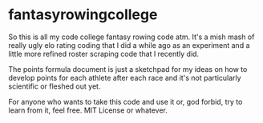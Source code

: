 # fantasyrowingcollege

So this is all my code college fantasy rowing code atm. It's a mish mash of really ugly elo rating coding that I did a while ago as an experiment and a little more refined roster scraping code that I recently did.

The points formula document is just a sketchpad for my ideas on how to develop points for each athlete after each race and it's not particularly scientific or fleshed out yet.

For anyone who wants to take this code and use it or, god forbid, try to learn from it, feel free. MIT License or whatever.
